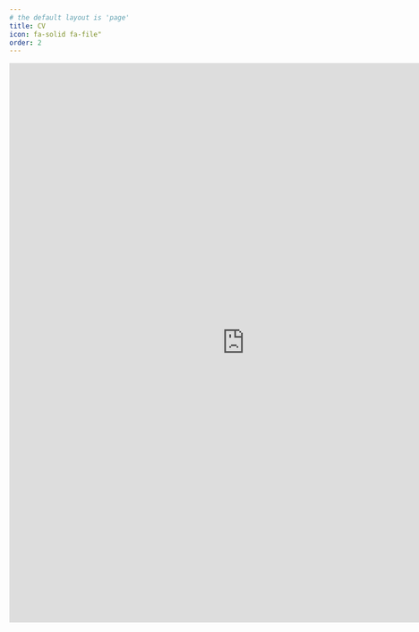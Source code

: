 ```yaml
---
# the default layout is 'page'
title: CV
icon: fa-solid fa-file"
order: 2
---
```


<!-- [Download CV as PDF](https://usu-my.sharepoint.com/:w:/g/personal/a02271983_aggies_usu_edu/EVgBTv9blDpFs68LVX-BN_oBpdPwXIicNU8No-ttQjjJcA?e=WudbCY) -->


<iframe src="https://usu-my.sharepoint.com/personal/a02271983_aggies_usu_edu/_layouts/15/Doc.aspx?sourcedoc={ff4e0158-945b-453a-b3af-0b557f8137fa}&amp;action=embedview&amp;wdEmbedCode=1" width="840" height="1000" frameborder="0" scrolling="no" allowfullscreen title="Nikita_Fedik_CV.pdf"></iframe>